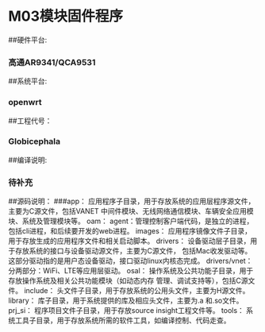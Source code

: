 #  M03模块固件程序
##硬件平台:
###   高通AR9341/QCA9531

##系统平台:
###   openwrt

##工程代号：
###   Globicephala

##编译说明:
###   待补充

##源码说明：
###app： 应用程序子目录，用于存放系统的应用层程序源文件，主要为C源文件，包括VANET
中间件模块、无线网络通信模块、车辆安全应用模块、系统及管理模块等。
oam： agent：管理控制客户端代码，是独立的进程，包括cli进程，和后续要开发的web进程。
images： 应用程序镜像文件子目录，用于存放生成的应用程序文件和相关启动脚本。
drivers： 设备驱动层子目录，用于存放系统的接口与设备驱动源文件，主要为C源文件，
包括Mac收发驱动等。 这部分驱动指的是用户态设备驱动，接口驱动linux内核态完成。
drivers/vnet： 分两部分：WiFi、LTE等应用层驱动。
osal： 操作系统及公共功能子目录，用于存放操作系统及相关公共功能模块（如动态内存
管理、调试支持等），包括C源文件。
include： 头文件子目录，用于存放系统的公用头文件，主要为H源文件。
library： 库子目录，用于系统提供的库及相应头文件，主要为.a 和.so文件。
prj_si： 程序项目文件子目录，用于存放source insight工程文件等。
tools： 系统工具子目录，用于存放系统所需的软件工具，如编译控制、代码走查。

